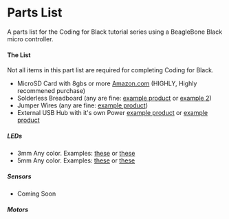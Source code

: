 Parts List
=========
A parts list for the Coding for Black tutorial series using a BeagleBone Black micro controller.


#### The List
Not all items in this part list are required for completing Coding for Black.

- MicroSD Card with 8gbs or more [Amazon.com](http://www.amazon.com/Kingston-Digital-microSDHC-SDC4-16GBET/dp/B00DYQYLQQ/ref=sr_1_4?s=electronics&ie=UTF8&qid=1416468598&sr=1-4&keywords=microsd) (HIGHLY, Highly recommened purchase) 
- Solderless Breadboard (any are fine: [example product](http://www.adafruit.com/products/64) or [example 2](http://www.adafruit.com/products/239))
- Jumper Wires (any are fine: [example product](http://www.adafruit.com/products/153))
- External USB Hub with it's own Power [example product](http://www.amazon.com/AmazonBasics-Port-2-5A-power-adapter/dp/B00DQFGH80/ref=sr_1_1?ie=UTF8&qid=1417632471&sr=8-1&keywords=powered+usb+hub) or [example product](http://www.amazon.com/NLC-Port-USB-Adapter-Black/dp/B00KVCD2ZC/ref=sr_1_32?ie=UTF8&qid=1417632555&sr=8-32&keywords=usb+hub+powered)



##### LEDs

- 3mm Any color. Examples: [these](http://www.adafruit.com/products/777) or [these](http://www.adafruit.com/products/2179)
- 5mm Any color. Examples: [these](http://www.adafruit.com/products/679) or [these](http://www.adafruit.com/products/2176)

##### Sensors

- Coming Soon


##### Motors